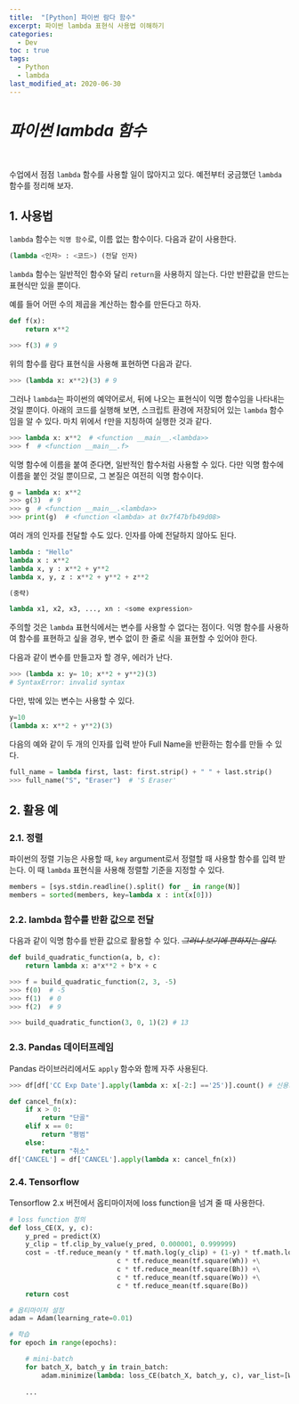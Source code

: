 ```yaml
---
title:  "[Python] 파이썬 람다 함수"
excerpt: 파이썬 lambda 표현식 사용법 이해하기
categories:
  - Dev
toc : true
tags:
  - Python
  - lambda
last_modified_at: 2020-06-30 
---
```






# _파이썬  lambda 함수_

<br>

 수업에서 점점 `lambda` 함수를 사용할 일이 많아지고 있다. 예전부터 궁금했던 `lambda` 함수를 정리해 보자.



## 1. 사용법



 `lambda` 함수는 `익명 함수`로, 이름 없는 함수이다. 다음과 같이 사용한다.

```python
(lambda <인자> : <코드>) (전달 인자)
```



 `lambda` 함수는 일반적인 함수와 달리 `return`을 사용하지 않는다. 다만 반환값을 만드는 표현식만 있을 뿐이다. 

 예를 들어 어떤 수의 제곱을 계산하는 함수를 만든다고 하자.

```python
def f(x):
    return x**2

>>> f(3) # 9
```



 위의 함수를 람다 표현식을 사용해 표현하면 다음과 같다.

```python
>>> (lambda x: x**2)(3) # 9
```



 그러나 `lambda`는 파이썬의 예약어로서, 뒤에 나오는 표현식이 익명 함수임을 나타내는 것일 뿐이다. 아래의 코드를 실행해 보면, 스크립트 환경에 저장되어 있는 `lambda` 함수임을 알 수 있다. 마치 위에서 `f`만을 지칭하여 실행한 것과 같다.

```python
>>> lambda x: x**2  # <function __main__.<lambda>>
>>> f  # <function __main__.f>
```



 익명 함수에 이름을 붙여 준다면, 일반적인 함수처럼 사용할 수 있다. 다만 익명 함수에 이름을 붙인 것일 뿐이므로, 그 본질은 여전히 익명 함수이다.

```python
g = lambda x: x**2
>>> g(3)  # 9
>>> g  # <function __main__.<lambda>>
>>> print(g)  # <function <lambda> at 0x7f47bfb49d08>
```



 여러 개의 인자를 전달할 수도 있다. 인자를 아예 전달하지 않아도 된다. 

```python
lambda : "Hello"
lambda x : x**2
lambda x, y : x**2 + y**2
lambda x, y, z : x**2 + y**2 + z**2

(중략)

lambda x1, x2, x3, ..., xn : <some expression>
```



 주의할 것은 `lambda` 표현식에서는 변수를 사용할 수 없다는 점이다. 익명 함수를 사용하여 함수를 표현하고 싶을 경우, 변수 없이 한 줄로 식을 표현할 수 있어야 한다.

 다음과 같이 변수를 만들고자 할 경우, 에러가 난다.

```python
>>> (lambda x: y= 10; x**2 + y**2)(3)
# SyntaxError: invalid syntax
```



 다만, 밖에 있는 변수는 사용할 수 있다.

```python
y=10
(lambda x: x**2 + y**2)(3)
```



 다음의 예와 같이 두 개의 인자를 입력 받아 Full Name을 반환하는 함수를 만들 수 있다.

```python
full_name = lambda first, last: first.strip() + " " + last.strip()
>>> full_name("S", "Eraser")  # 'S Eraser'
```



## 2. 활용 예



### 2.1. 정렬

 파이썬의 정렬 기능은 사용할 때, `key` argument로서 정렬할 때 사용할 함수를 입력 받는다. 이 때 `lambda` 표현식을 사용해 정렬할 기준을 지정할 수 있다.

```python
members = [sys.stdin.readline().split() for _ in range(N)]
members = sorted(members, key=lambda x : int(x[0]))
```





### 2.2. lambda  함수를 반환 값으로 전달

 다음과 같이 익명 함수를 반환 값으로 활용할 수 있다. *~~그러나 보기에 편하지는 않다.~~*



```python
def build_quadratic_function(a, b, c):
    return lambda x: a*x**2 + b*x + c

>>> f = build_quadratic_function(2, 3, -5) 
>>> f(0)  # -5
>>> f(1)  # 0
>>> f(2)  # 9

>>> build_quadratic_function(3, 0, 1)(2) # 13
```



### 2.3. Pandas 데이터프레임

 Pandas 라이브러리에서도 `apply` 함수와 함께 자주 사용된다.

```python
>>> df[df['CC Exp Date'].apply(lambda x: x[-2:] =='25')].count() # 신용카드 만료일이 2025년 이후인 고객 수 확인
```



```python
def cancel_fn(x):
    if x > 0:
        return "단골"
    elif x == 0:
        return "평범"
    else:
        return "취소"
df['CANCEL'] = df['CANCEL'].apply(lambda x: cancel_fn(x))
```





### 2.4. Tensorflow

 Tensorflow 2.x 버전에서 옵티마이저에 loss function을 넘겨 줄 때 사용한다.

```python
# loss function 정의
def loss_CE(X, y, c):
    y_pred = predict(X)
    y_clip = tf.clip_by_value(y_pred, 0.000001, 0.999999)
    cost = -tf.reduce_mean(y * tf.math.log(y_clip) + (1-y) * tf.math.log(1-y_clip)) +\
                           c * tf.reduce_mean(tf.square(Wh)) +\
                           c * tf.reduce_mean(tf.square(Bh)) +\
                           c * tf.reduce_mean(tf.square(Wo)) +\
                           c * tf.reduce_mean(tf.square(Bo))
    return cost

# 옵티마이저 설정
adam = Adam(learning_rate=0.01)

# 학습
for epoch in range(epochs):

    # mini-batch
    for batch_X, batch_y in train_batch:
        adam.minimize(lambda: loss_CE(batch_X, batch_y, c), var_list=[Wh, Bh, Wo, Bo]) # loss function 전달
        
    ...
```





 
